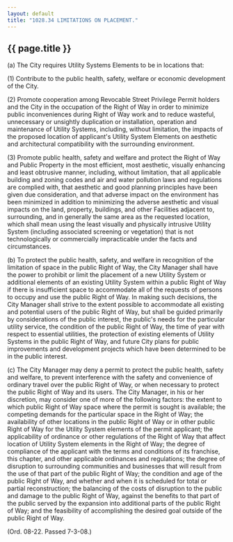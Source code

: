 ```yaml
---
layout: default 
title: "1028.34 LIMITATIONS ON PLACEMENT."
---
```


{{ page.title }}
----------------

​(a) The City requires Utility Systems Elements to be in locations that:

​(1) Contribute to the public health, safety, welfare or economic
development of the City.

​(2) Promote cooperation among Revocable Street Privilege Permit holders
and the City in the occupation of the Right of Way in order to minimize
public inconveniences during Right of Way work and to reduce wasteful,
unnecessary or unsightly duplication or installation, operation and
maintenance of Utility Systems, including, without limitation, the
impacts of the proposed location of applicant's Utility System Elements
on aesthetic and architectural compatibility with the surrounding
environment.

​(3) Promote public health, safety and welfare and protect the Right of
Way and Public Property in the most efficient, most aesthetic, visually
enhancing and least obtrusive manner, including, without limitation,
that all applicable building and zoning codes and air and water
pollution laws and regulations are complied with, that aesthetic and
good planning principles have been given due consideration, and that
adverse impact on the environment has been minimized in addition to
minimizing the adverse aesthetic and visual impacts on the land,
property, buildings, and other Facilities adjacent to, surrounding, and
in generally the same area as the requested location, which shall mean
using the least visually and physically intrusive Utility System
(including associated screening or vegetation) that is not
technologically or commercially impracticable under the facts and
circumstances.

​(b) To protect the public health, safety, and welfare in recognition of
the limitation of space in the public Right of Way, the City Manager
shall have the power to prohibit or limit the placement of a new Utility
System or additional elements of an existing Utility System within a
public Right of Way if there is insufficient space to accommodate all of
the requests of persons to occupy and use the public Right of Way. In
making such decisions, the City Manager shall strive to the extent
possible to accommodate all existing and potential users of the public
Right of Way, but shall be guided primarily by considerations of the
public interest, the public's needs for the particular utility service,
the condition of the public Right of Way, the time of year with respect
to essential utilities, the protection of existing elements of Utility
Systems in the public Right of Way, and future City plans for public
improvements and development projects which have been determined to be
in the public interest.

​(c) The City Manager may deny a permit to protect the public health,
safety and welfare, to prevent interference with the safety and
convenience of ordinary travel over the public Right of Way, or when
necessary to protect the public Right of Way and its users. The City
Manager, in his or her discretion, may consider one of more of the
following factors: the extent to which public Right of Way space where
the permit is sought is available; the competing demands for the
particular space in the Right of Way; the availability of other
locations in the public Right of Way or in other public Right of Way for
the Utility System elements of the permit applicant; the applicability
of ordinance or other regulations of the Right of Way that affect
location of Utility System elements in the Right of Way; the degree of
compliance of the applicant with the terms and conditions of its
franchise, this chapter, and other applicable ordinances and
regulations; the degree of disruption to surrounding communities and
businesses that will result from the use of that part of the public
Right of Way; the condition and age of the public Right of Way, and
whether and when it is scheduled for total or partial reconstruction;
the balancing of the costs of disruption to the public and damage to the
public Right of Way, against the benefits to that part of the public
served by the expansion into additional parts of the public Right of
Way; and the feasibility of accomplishing the desired goal outside of
the public Right of Way.

(Ord. 08-22. Passed 7-3-08.)
